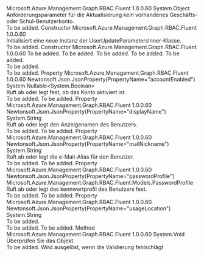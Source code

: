<Type Name="UserUpdateParametersInner" FullName="Microsoft.Azure.Management.Graph.RBAC.Fluent.Models.UserUpdateParametersInner">
  <TypeSignature Language="C#" Value="public class UserUpdateParametersInner" />
  <TypeSignature Language="ILAsm" Value=".class public auto ansi beforefieldinit UserUpdateParametersInner extends System.Object" />
  <TypeSignature Language="DocId" Value="T:Microsoft.Azure.Management.Graph.RBAC.Fluent.Models.UserUpdateParametersInner" />
  <TypeSignature Language="VB.NET" Value="Public Class UserUpdateParametersInner" />
  <TypeSignature Language="F#" Value="type UserUpdateParametersInner = class" />
  <AssemblyInfo>
    <AssemblyName>Microsoft.Azure.Management.Graph.RBAC.Fluent</AssemblyName>
    <AssemblyVersion>1.0.0.60</AssemblyVersion>
  </AssemblyInfo>
  <Base>
    <BaseTypeName>System.Object</BaseTypeName>
  </Base>
  <Interfaces />
  <Docs>
    <summary>
            Anforderungsparameter für die Aktualisierung kein vorhandenes Geschäfts- oder Schul-Benutzerkonto.
            </summary>
    <remarks>To be added.</remarks>
  </Docs>
  <Members>
    <Member MemberName=".ctor">
      <MemberSignature Language="C#" Value="public UserUpdateParametersInner ();" />
      <MemberSignature Language="ILAsm" Value=".method public hidebysig specialname rtspecialname instance void .ctor() cil managed" />
      <MemberSignature Language="DocId" Value="M:Microsoft.Azure.Management.Graph.RBAC.Fluent.Models.UserUpdateParametersInner.#ctor" />
      <MemberSignature Language="VB.NET" Value="Public Sub New ()" />
      <MemberType>Constructor</MemberType>
      <AssemblyInfo>
        <AssemblyName>Microsoft.Azure.Management.Graph.RBAC.Fluent</AssemblyName>
        <AssemblyVersion>1.0.0.60</AssemblyVersion>
      </AssemblyInfo>
      <Parameters />
      <Docs>
        <summary>
            Initialisiert eine neue Instanz der UserUpdateParametersInner-Klasse.
            </summary>
        <remarks>To be added.</remarks>
      </Docs>
    </Member>
    <Member MemberName=".ctor">
      <MemberSignature Language="C#" Value="public UserUpdateParametersInner (Nullable&lt;bool&gt; accountEnabled = null, string displayName = null, Microsoft.Azure.Management.Graph.RBAC.Fluent.Models.PasswordProfile passwordProfile = null, string mailNickname = null, string usageLocation = null);" />
      <MemberSignature Language="ILAsm" Value=".method public hidebysig specialname rtspecialname instance void .ctor(valuetype System.Nullable`1&lt;bool&gt; accountEnabled, string displayName, class Microsoft.Azure.Management.Graph.RBAC.Fluent.Models.PasswordProfile passwordProfile, string mailNickname, string usageLocation) cil managed" />
      <MemberSignature Language="DocId" Value="M:Microsoft.Azure.Management.Graph.RBAC.Fluent.Models.UserUpdateParametersInner.#ctor(System.Nullable{System.Boolean},System.String,Microsoft.Azure.Management.Graph.RBAC.Fluent.Models.PasswordProfile,System.String,System.String)" />
      <MemberSignature Language="F#" Value="new Microsoft.Azure.Management.Graph.RBAC.Fluent.Models.UserUpdateParametersInner : Nullable&lt;bool&gt; * string * Microsoft.Azure.Management.Graph.RBAC.Fluent.Models.PasswordProfile * string * string -&gt; Microsoft.Azure.Management.Graph.RBAC.Fluent.Models.UserUpdateParametersInner" Usage="new Microsoft.Azure.Management.Graph.RBAC.Fluent.Models.UserUpdateParametersInner (accountEnabled, displayName, passwordProfile, mailNickname, usageLocation)" />
      <MemberType>Constructor</MemberType>
      <AssemblyInfo>
        <AssemblyName>Microsoft.Azure.Management.Graph.RBAC.Fluent</AssemblyName>
        <AssemblyVersion>1.0.0.60</AssemblyVersion>
      </AssemblyInfo>
      <Parameters>
        <Parameter Name="accountEnabled" Type="System.Nullable&lt;System.Boolean&gt;" />
        <Parameter Name="displayName" Type="System.String" />
        <Parameter Name="passwordProfile" Type="Microsoft.Azure.Management.Graph.RBAC.Fluent.Models.PasswordProfile" />
        <Parameter Name="mailNickname" Type="System.String" />
        <Parameter Name="usageLocation" Type="System.String" />
      </Parameters>
      <Docs>
        <param name="accountEnabled">To be added.</param>
        <param name="displayName">To be added.</param>
        <param name="passwordProfile">To be added.</param>
        <param name="mailNickname">To be added.</param>
        <param name="usageLocation">To be added.</param>
        <summary>To be added.</summary>
        <remarks>To be added.</remarks>
      </Docs>
    </Member>
    <Member MemberName="AccountEnabled">
      <MemberSignature Language="C#" Value="public Nullable&lt;bool&gt; AccountEnabled { get; set; }" />
      <MemberSignature Language="ILAsm" Value=".property instance valuetype System.Nullable`1&lt;bool&gt; AccountEnabled" />
      <MemberSignature Language="DocId" Value="P:Microsoft.Azure.Management.Graph.RBAC.Fluent.Models.UserUpdateParametersInner.AccountEnabled" />
      <MemberSignature Language="VB.NET" Value="Public Property AccountEnabled As Nullable(Of Boolean)" />
      <MemberSignature Language="F#" Value="member this.AccountEnabled : Nullable&lt;bool&gt; with get, set" Usage="Microsoft.Azure.Management.Graph.RBAC.Fluent.Models.UserUpdateParametersInner.AccountEnabled" />
      <MemberType>Property</MemberType>
      <AssemblyInfo>
        <AssemblyName>Microsoft.Azure.Management.Graph.RBAC.Fluent</AssemblyName>
        <AssemblyVersion>1.0.0.60</AssemblyVersion>
      </AssemblyInfo>
      <Attributes>
        <Attribute>
          <AttributeName>Newtonsoft.Json.JsonProperty(PropertyName="accountEnabled")</AttributeName>
        </Attribute>
      </Attributes>
      <ReturnValue>
        <ReturnType>System.Nullable&lt;System.Boolean&gt;</ReturnType>
      </ReturnValue>
      <Docs>
        <summary>
            Ruft ab oder legt fest, ob das Konto aktiviert ist.
            </summary>
        <value>To be added.</value>
        <remarks>To be added.</remarks>
      </Docs>
    </Member>
    <Member MemberName="DisplayName">
      <MemberSignature Language="C#" Value="public string DisplayName { get; set; }" />
      <MemberSignature Language="ILAsm" Value=".property instance string DisplayName" />
      <MemberSignature Language="DocId" Value="P:Microsoft.Azure.Management.Graph.RBAC.Fluent.Models.UserUpdateParametersInner.DisplayName" />
      <MemberSignature Language="VB.NET" Value="Public Property DisplayName As String" />
      <MemberSignature Language="F#" Value="member this.DisplayName : string with get, set" Usage="Microsoft.Azure.Management.Graph.RBAC.Fluent.Models.UserUpdateParametersInner.DisplayName" />
      <MemberType>Property</MemberType>
      <AssemblyInfo>
        <AssemblyName>Microsoft.Azure.Management.Graph.RBAC.Fluent</AssemblyName>
        <AssemblyVersion>1.0.0.60</AssemblyVersion>
      </AssemblyInfo>
      <Attributes>
        <Attribute>
          <AttributeName>Newtonsoft.Json.JsonProperty(PropertyName="displayName")</AttributeName>
        </Attribute>
      </Attributes>
      <ReturnValue>
        <ReturnType>System.String</ReturnType>
      </ReturnValue>
      <Docs>
        <summary>
            Ruft ab oder legt den Anzeigenamen des Benutzers.
            </summary>
        <value>To be added.</value>
        <remarks>To be added.</remarks>
      </Docs>
    </Member>
    <Member MemberName="MailNickname">
      <MemberSignature Language="C#" Value="public string MailNickname { get; set; }" />
      <MemberSignature Language="ILAsm" Value=".property instance string MailNickname" />
      <MemberSignature Language="DocId" Value="P:Microsoft.Azure.Management.Graph.RBAC.Fluent.Models.UserUpdateParametersInner.MailNickname" />
      <MemberSignature Language="VB.NET" Value="Public Property MailNickname As String" />
      <MemberSignature Language="F#" Value="member this.MailNickname : string with get, set" Usage="Microsoft.Azure.Management.Graph.RBAC.Fluent.Models.UserUpdateParametersInner.MailNickname" />
      <MemberType>Property</MemberType>
      <AssemblyInfo>
        <AssemblyName>Microsoft.Azure.Management.Graph.RBAC.Fluent</AssemblyName>
        <AssemblyVersion>1.0.0.60</AssemblyVersion>
      </AssemblyInfo>
      <Attributes>
        <Attribute>
          <AttributeName>Newtonsoft.Json.JsonProperty(PropertyName="mailNickname")</AttributeName>
        </Attribute>
      </Attributes>
      <ReturnValue>
        <ReturnType>System.String</ReturnType>
      </ReturnValue>
      <Docs>
        <summary>
            Ruft ab oder legt die e-Mail-Alias für den Benutzer.
            </summary>
        <value>To be added.</value>
        <remarks>To be added.</remarks>
      </Docs>
    </Member>
    <Member MemberName="PasswordProfile">
      <MemberSignature Language="C#" Value="public Microsoft.Azure.Management.Graph.RBAC.Fluent.Models.PasswordProfile PasswordProfile { get; set; }" />
      <MemberSignature Language="ILAsm" Value=".property instance class Microsoft.Azure.Management.Graph.RBAC.Fluent.Models.PasswordProfile PasswordProfile" />
      <MemberSignature Language="DocId" Value="P:Microsoft.Azure.Management.Graph.RBAC.Fluent.Models.UserUpdateParametersInner.PasswordProfile" />
      <MemberSignature Language="VB.NET" Value="Public Property PasswordProfile As PasswordProfile" />
      <MemberSignature Language="F#" Value="member this.PasswordProfile : Microsoft.Azure.Management.Graph.RBAC.Fluent.Models.PasswordProfile with get, set" Usage="Microsoft.Azure.Management.Graph.RBAC.Fluent.Models.UserUpdateParametersInner.PasswordProfile" />
      <MemberType>Property</MemberType>
      <AssemblyInfo>
        <AssemblyName>Microsoft.Azure.Management.Graph.RBAC.Fluent</AssemblyName>
        <AssemblyVersion>1.0.0.60</AssemblyVersion>
      </AssemblyInfo>
      <Attributes>
        <Attribute>
          <AttributeName>Newtonsoft.Json.JsonProperty(PropertyName="passwordProfile")</AttributeName>
        </Attribute>
      </Attributes>
      <ReturnValue>
        <ReturnType>Microsoft.Azure.Management.Graph.RBAC.Fluent.Models.PasswordProfile</ReturnType>
      </ReturnValue>
      <Docs>
        <summary>
            Ruft ab oder legt das kennwortprofil des Benutzers fest.
            </summary>
        <value>To be added.</value>
        <remarks>To be added.</remarks>
      </Docs>
    </Member>
    <Member MemberName="UsageLocation">
      <MemberSignature Language="C#" Value="public string UsageLocation { get; set; }" />
      <MemberSignature Language="ILAsm" Value=".property instance string UsageLocation" />
      <MemberSignature Language="DocId" Value="P:Microsoft.Azure.Management.Graph.RBAC.Fluent.Models.UserUpdateParametersInner.UsageLocation" />
      <MemberSignature Language="VB.NET" Value="Public Property UsageLocation As String" />
      <MemberSignature Language="F#" Value="member this.UsageLocation : string with get, set" Usage="Microsoft.Azure.Management.Graph.RBAC.Fluent.Models.UserUpdateParametersInner.UsageLocation" />
      <MemberType>Property</MemberType>
      <AssemblyInfo>
        <AssemblyName>Microsoft.Azure.Management.Graph.RBAC.Fluent</AssemblyName>
        <AssemblyVersion>1.0.0.60</AssemblyVersion>
      </AssemblyInfo>
      <Attributes>
        <Attribute>
          <AttributeName>Newtonsoft.Json.JsonProperty(PropertyName="usageLocation")</AttributeName>
        </Attribute>
      </Attributes>
      <ReturnValue>
        <ReturnType>System.String</ReturnType>
      </ReturnValue>
      <Docs>
        <summary>To be added.</summary>
        <value>To be added.</value>
        <remarks>To be added.</remarks>
      </Docs>
    </Member>
    <Member MemberName="Validate">
      <MemberSignature Language="C#" Value="public virtual void Validate ();" />
      <MemberSignature Language="ILAsm" Value=".method public hidebysig newslot virtual instance void Validate() cil managed" />
      <MemberSignature Language="DocId" Value="M:Microsoft.Azure.Management.Graph.RBAC.Fluent.Models.UserUpdateParametersInner.Validate" />
      <MemberSignature Language="VB.NET" Value="Public Overridable Sub Validate ()" />
      <MemberSignature Language="F#" Value="abstract member Validate : unit -&gt; unit&#xA;override this.Validate : unit -&gt; unit" Usage="userUpdateParametersInner.Validate " />
      <MemberType>Method</MemberType>
      <AssemblyInfo>
        <AssemblyName>Microsoft.Azure.Management.Graph.RBAC.Fluent</AssemblyName>
        <AssemblyVersion>1.0.0.60</AssemblyVersion>
      </AssemblyInfo>
      <ReturnValue>
        <ReturnType>System.Void</ReturnType>
      </ReturnValue>
      <Parameters />
      <Docs>
        <summary>
            Überprüfen Sie das Objekt.
            </summary>
        <remarks>To be added.</remarks>
        <exception cref="T:Microsoft.Rest.ValidationException">
            Wird ausgelöst, wenn die Validierung fehlschlägt
            </exception>
      </Docs>
    </Member>
  </Members>
</Type>